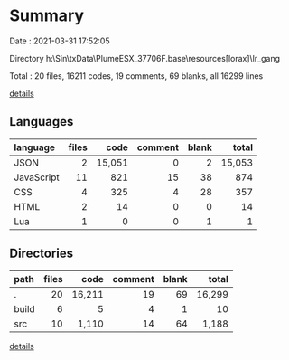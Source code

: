 # Summary

Date : 2021-03-31 17:52:05

Directory h:\Sin\txData\PlumeESX_37706F.base\resources\[lorax]\lr_gang

Total : 20 files,  16211 codes, 19 comments, 69 blanks, all 16299 lines

[details](details.md)

## Languages
| language | files | code | comment | blank | total |
| :--- | ---: | ---: | ---: | ---: | ---: |
| JSON | 2 | 15,051 | 0 | 2 | 15,053 |
| JavaScript | 11 | 821 | 15 | 38 | 874 |
| CSS | 4 | 325 | 4 | 28 | 357 |
| HTML | 2 | 14 | 0 | 0 | 14 |
| Lua | 1 | 0 | 0 | 1 | 1 |

## Directories
| path | files | code | comment | blank | total |
| :--- | ---: | ---: | ---: | ---: | ---: |
| . | 20 | 16,211 | 19 | 69 | 16,299 |
| build | 6 | 5 | 4 | 1 | 10 |
| src | 10 | 1,110 | 14 | 64 | 1,188 |

[details](details.md)